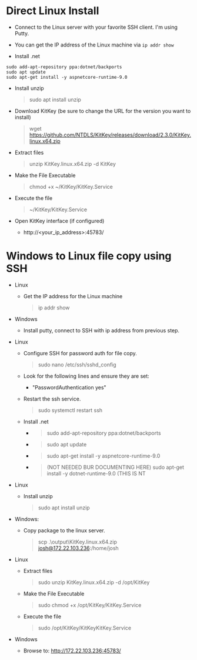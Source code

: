 # Direct Linux Install

- Connect to the Linux server with your favorite SSH client. I'm using Putty.
- You can get the IP address of the Linux machine via ```ip addr show```

- Install .net
```
sudo add-apt-repository ppa:dotnet/backports
sudo apt update
sudo apt-get install -y aspnetcore-runtime-9.0
```

- Install unzip
  > sudo apt install unzip

- Download KitKey (be sure to change the URL for the version you want to install)
  > wget https://github.com/NTDLS/KitKey/releases/download/2.3.0/KitKey.linux.x64.zip

- Extract files
  > unzip KitKey.linux.x64.zip -d KitKey

- Make the File Executable
  > chmod +x ~/KitKey/KitKey.Service

- Execute the file
  > ~/KitKey/KitKey.Service

- Open KitKey interface (if configured)
  - http://<your_ip_address>:45783/


# Windows to Linux file copy using SSH

- Linux
  - Get the IP address for the Linux machine
    > ip addr show

- Windows
  - Install putty, connect to SSH with ip address from previous step.

- Linux
  - Configure SSH for password auth for file copy.
    > sudo nano /etc/ssh/sshd_config

  - Look for the following lines and ensure they are set:
    - "PasswordAuthentication yes"

  - Restart the ssh service.
      > sudo systemctl restart ssh

  - Install .net
    - >sudo add-apt-repository ppa:dotnet/backports
    - > sudo apt update
    - > sudo apt-get install -y aspnetcore-runtime-9.0
    - > (NOT NEEDED BUR DOCUMENTING HERE) sudo apt-get install -y dotnet-runtime-9.0 (THIS IS NT

- Linux
  - Install unzip
    > sudo apt install unzip

- Windows:
  - Copy package to the linux server.
    > scp .\output\KitKey.linux.x64.zip josh@172.22.103.236:/home/josh

- Linux
  - Extract files
    > sudo unzip KitKey.linux.x64.zip -d /opt/KitKey

  - Make the File Executable
    > sudo chmod +x /opt/KitKey/KitKey.Service

  - Execute the file
    > sudo /opt/KitKey/KitKeyKitKey.Service

- Windows
  - Browse to: http://172.22.103.236:45783/
